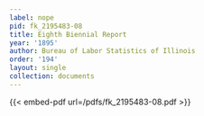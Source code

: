 ```yaml
---
label: nope
pid: fk_2195483-08
title: Eighth Biennial Report
year: '1895'
author: Bureau of Labor Statistics of Illinois
order: '194'
layout: single
collection: documents
---
```



{{< embed-pdf url=/pdfs/fk_2195483-08.pdf >}}